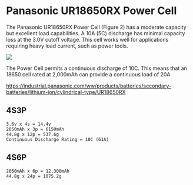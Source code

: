 # Panasonic UR18650RX Power Cell

The Panasonic UR18650RX Power Cell (Figure 2) has a moderate capacity but excellent load capabilities. A 10A (5C) discharge has minimal capacity loss at the 3.0V cutoff voltage. This cell works well for applications requiring heavy load current, such as power tools.
 
![](https://www.batteryuniversity.com/_img/content/18650chargeDischarge-powercell-web.jpg)

The Power Cell permits a continuous discharge of 10C. This means that an 18650 cell rated at 2,000mAh can provide a continuous load of 20A

https://industrial.panasonic.com/ww/products/batteries/secondary-batteries/lithium-ion/cylindrical-type/UR18650RX

## 4S3P
    3.6v x 4s = 14.4v
    2050mAh x 3p = 6150mAh
    44.8g x 12p = 537.6g
    Continuous Discharge Rating = 10C (61A)

## 4S6P
    2050mAh x 6p = 12,300mAh
    44.8g x 24p = 1075.2g